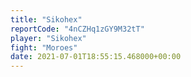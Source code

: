 ```yaml
---
title: "Sikohex"
reportCode: "4nCZHq1zGY9M32tT"
player: "Sikohex"
fight: "Moroes"
date: 2021-07-01T18:55:15.468000+00:00
---
```

